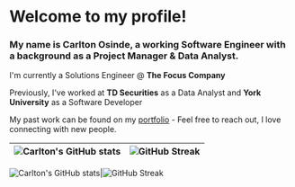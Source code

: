 # Welcome to my profile!

### My name is Carlton Osinde, a working Software Engineer with a background as a Project Manager & Data Analyst. 
I'm currently a Solutions Engineer @ **The Focus Company**

Previously, I've worked at **TD Securities** as a Data Analyst and **York University** as a Software Developer

My past work can be found on my [portfolio](https://carltonosinde.com/) - Feel free to reach out, I love connecting with new people.

![Carlton's GitHub stats](https://github-readme-stats.vercel.app/api?username=carltonosinde&count_private=true&theme=onedark)      |  ![GitHub Streak](https://github-readme-streak-stats.herokuapp.com/?user=carltonosinde&theme=dark)
:-------------------------:|:-------------------------:


![Carlton's GitHub stats](https://github-readme-stats.vercel.app/api?username=carltonosinde&count_private=true&theme=onedark)|![GitHub Streak](https://github-readme-streak-stats.herokuapp.com/?user=carltonosinde&theme=dark)
